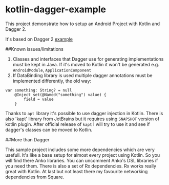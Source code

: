 kotlin-dagger-example
=====================

This project demonstrate how to setup an Android Project with Kotlin and Dagger 2.

It's based on Dagger 2 [example](https://github.com/google/dagger/tree/master/examples/android-simple)

##Known issues/limitations

1. Classes and interfaces that Dagger use for generating implementations must be kept in Java. If it's moved to Kotlin it won't be generated e.g. `AndroidModule`, `ApplicationComponent`
2. If DataBinding library is used multiple dagger annotations must be implemented differently, the old way:

```
var something: String? = null
    @Inject set(@Named("something") value) {
        field = value
    }
```

Thanks to `apt` library it's possible to use dagger injection in Kotlin.
There is also 'kapt' library from JetBrains but it requires using `SNAPSHOT` version of kotlin plugin.
After official release of `kapt` I will try to use it and see if dagger's classes can be moved to Kotlin.

##More than Dagger

This sample project includes some more dependencies which are very usefull. It's like a base setup for almost every project using Kotlin.
So you will find there Anko libraries. You can uncomment Anko's DSL libraries if you need them.
There is also a set of Rx dependencies. Rx works really great with Kotlin.
At last but not least there my favourite networking dependencies from Square.
